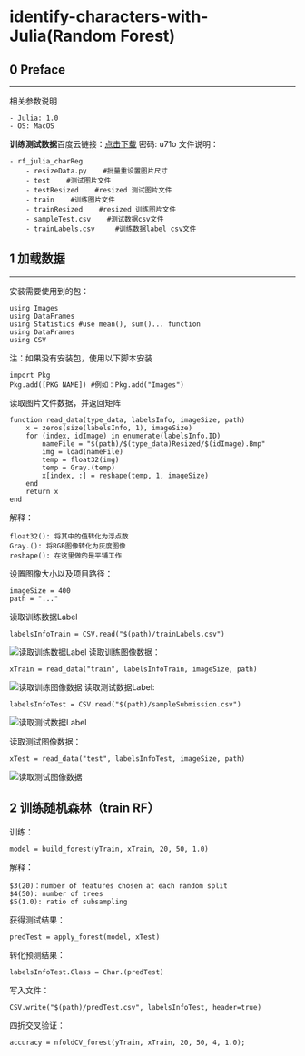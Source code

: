 # identify-characters-with-Julia(Random Forest)
## 0  Preface
---
相关参数说明

	- Julia: 1.0
	- OS: MacOS 

 **训练测试数据**百度云链接：[点击下载](https://pan.baidu.com/s/1dY_66pH5lMNsX4N7JHIGvg) 密码: u71o
文件说明：

	- rf_julia_charReg
		- resizeData.py    #批量重设置图片尺寸
		- test    #测试图片文件
		- testResized    #resized 测试图片文件
		- train    #训练图片文件
		- trainResized    #resized 训练图片文件
		- sampleTest.csv    #测试数据csv文件
		- trainLabels.csv     #训练数据label csv文件

## 1 加载数据
---
安装需要使用到的包：

```
using Images
using DataFrames
using Statistics #use mean(), sum()... function
using DataFrames
using CSV
```
注：如果没有安装包，使用以下脚本安装
```
import Pkg
Pkg.add([PKG NAME]) #例如：Pkg.add("Images")
```
读取图片文件数据，并返回矩阵

```
function read_data(type_data, labelsInfo, imageSize, path)
    x = zeros(size(labelsInfo, 1), imageSize)
    for (index, idImage) in enumerate(labelsInfo.ID)
        nameFile = "$(path)/$(type_data)Resized/$(idImage).Bmp"
	    img = load(nameFile)
        temp = float32(img)
        temp = Gray.(temp)
        x[index, :] = reshape(temp, 1, imageSize)
    end
    return x
end
```
解释：

	float32(): 将其中的值转化为浮点数
	Gray.(): 将RGB图像转化为灰度图像
	reshape(): 在这里做的是平铺工作

设置图像大小以及项目路径：

```
imageSize = 400
path = "..."
```
读取训练数据Label

```
labelsInfoTrain = CSV.read("$(path)/trainLabels.csv")
```
![读取训练数据Label](https://img-blog.csdn.net/20180911175221563?watermark/2/text/aHR0cHM6Ly9ibG9nLmNzZG4ubmV0L3djeTIzNTgw/font/5a6L5L2T/fontsize/400/fill/I0JBQkFCMA==/dissolve/70)
读取训练图像数据：

```
xTrain = read_data("train", labelsInfoTrain, imageSize, path)
```
![读取训练图像数据](https://img-blog.csdn.net/20180911175346315?watermark/2/text/aHR0cHM6Ly9ibG9nLmNzZG4ubmV0L3djeTIzNTgw/font/5a6L5L2T/fontsize/400/fill/I0JBQkFCMA==/dissolve/70)
读取测试数据Label:

```
labelsInfoTest = CSV.read("$(path)/sampleSubmission.csv")
```
![读取测试数据Label](https://img-blog.csdn.net/20180911175527130?watermark/2/text/aHR0cHM6Ly9ibG9nLmNzZG4ubmV0L3djeTIzNTgw/font/5a6L5L2T/fontsize/400/fill/I0JBQkFCMA==/dissolve/70)

读取测试图像数据：

```
xTest = read_data("test", labelsInfoTest, imageSize, path)
```
![读取测试图像数据](https://img-blog.csdn.net/20180911175628640?watermark/2/text/aHR0cHM6Ly9ibG9nLmNzZG4ubmV0L3djeTIzNTgw/font/5a6L5L2T/fontsize/400/fill/I0JBQkFCMA==/dissolve/70)

## 2 训练随机森林（train RF）
训练：

```
model = build_forest(yTrain, xTrain, 20, 50, 1.0)
```
解释：
	
	$3(20)：number of features chosen at each random split
	$4(50): number of trees
	$5(1.0): ratio of subsampling

获得测试结果：

```
predTest = apply_forest(model, xTest)
```
	
转化预测结果：

```
labelsInfoTest.Class = Char.(predTest)
```
写入文件：

```
CSV.write("$(path)/predTest.csv", labelsInfoTest, header=true)
```
四折交叉验证：

```
accuracy = nfoldCV_forest(yTrain, xTrain, 20, 50, 4, 1.0);
